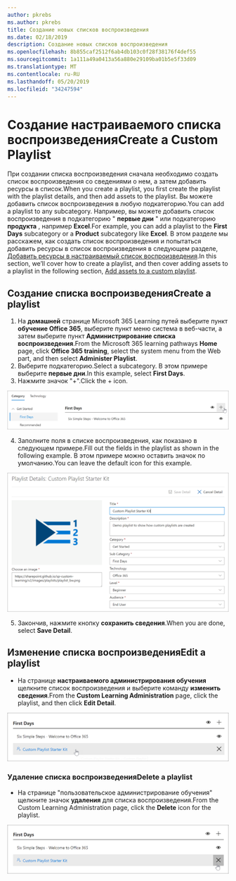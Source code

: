 ```yaml
---
author: pkrebs
ms.author: pkrebs
title: Создание новых списков воспроизведения
ms.date: 02/18/2019
description: Создание новых списков воспроизведения
ms.openlocfilehash: 8b855caf2512f6ab4db103c0f28f38176f4def55
ms.sourcegitcommit: 1a111a49a0413a56a880e29109ba01b5e5f33d09
ms.translationtype: MT
ms.contentlocale: ru-RU
ms.lasthandoff: 05/20/2019
ms.locfileid: "34247594"
---
```

# <a name="create-a-custom-playlist"></a><span data-ttu-id="eceb8-103">Создание настраиваемого списка воспроизведения</span><span class="sxs-lookup"><span data-stu-id="eceb8-103">Create a Custom Playlist</span></span>

<span data-ttu-id="eceb8-104">При создании списка воспроизведения сначала необходимо создать список воспроизведения со сведениями о нем, а затем добавить ресурсы в список.</span><span class="sxs-lookup"><span data-stu-id="eceb8-104">When you create a playlist, you first create the playlist with the playlist details, and then add assets to the playlist.</span></span> <span data-ttu-id="eceb8-105">Вы можете добавить список воспроизведения в любую подкатегорию.</span><span class="sxs-lookup"><span data-stu-id="eceb8-105">You can add a playlist to any subcategory.</span></span> <span data-ttu-id="eceb8-106">Например, вы можете добавить список воспроизведения в подкатегорию " **первые дни** " или подкатегорию **продукта** , например **Excel**.</span><span class="sxs-lookup"><span data-stu-id="eceb8-106">For example, you can add a playlist to the **First Days** subcategory or a **Product** subcategory like **Excel**.</span></span> <span data-ttu-id="eceb8-107">В этом разделе мы расскажем, как создать список воспроизведения и попытаться добавить ресурсы в список воспроизведения в следующем разделе, [Добавить ресурсы в настраиваемый список воспроизведения](custom_addassets.md).</span><span class="sxs-lookup"><span data-stu-id="eceb8-107">In this section, we’ll cover how to create a playlist, and then cover adding assets to a playlist in the following section, [Add assets to a custom playlist](custom_addassets.md).</span></span>

## <a name="create-a-playlist"></a><span data-ttu-id="eceb8-108">Создание списка воспроизведения</span><span class="sxs-lookup"><span data-stu-id="eceb8-108">Create a playlist</span></span> 

1. <span data-ttu-id="eceb8-109">На **домашней** странице Microsoft 365 Learning путей выберите пункт **обучение Office 365**, выберите пункт меню система в веб-части, а затем выберите пункт **Администрирование списка воспроизведения**.</span><span class="sxs-lookup"><span data-stu-id="eceb8-109">From the Microsoft 365 learning pathways **Home** page, click **Office 365 training**, select the system menu from the Web part, and then select **Administer Playlist**.</span></span> 
2. <span data-ttu-id="eceb8-110">Выберите подкатегорию.</span><span class="sxs-lookup"><span data-stu-id="eceb8-110">Select a subcategory.</span></span> <span data-ttu-id="eceb8-111">В этом примере выберите **первые дни**.</span><span class="sxs-lookup"><span data-stu-id="eceb8-111">In this example, select **First Days**.</span></span>  
3. <span data-ttu-id="eceb8-112">Нажмите значок "+".</span><span class="sxs-lookup"><span data-stu-id="eceb8-112">Click the + icon.</span></span>  

![кг-невплайлистбтн. png](media/cg-newplaylistbtn.png)

4.  <span data-ttu-id="eceb8-114">Заполните поля в списке воспроизведения, как показано в следующем примере.</span><span class="sxs-lookup"><span data-stu-id="eceb8-114">Fill out the fields in the playlist as shown in the following example.</span></span> <span data-ttu-id="eceb8-115">В этом примере можно оставить значок по умолчанию.</span><span class="sxs-lookup"><span data-stu-id="eceb8-115">You can leave the default icon for this example.</span></span> 

![кг-невплайлистдетаилс. png](media/cg-newplaylistdetails.png)

5.  <span data-ttu-id="eceb8-117">Закончив, нажмите кнопку **сохранить сведения**.</span><span class="sxs-lookup"><span data-stu-id="eceb8-117">When you are done, select **Save Detail**.</span></span> 

## <a name="edit-a-playlist"></a><span data-ttu-id="eceb8-118">Изменение списка воспроизведения</span><span class="sxs-lookup"><span data-stu-id="eceb8-118">Edit a playlist</span></span>

- <span data-ttu-id="eceb8-119">На странице **настраиваемого администрирования обучения** щелкните список воспроизведения и выберите команду **изменить сведения**.</span><span class="sxs-lookup"><span data-stu-id="eceb8-119">From the **Custom Learning Administration** page, click the playlist, and then click **Edit Detail**.</span></span>  

![кг-едитплайлист. png](media/cg-editplaylist.png)

### <a name="delete-a-playlist"></a><span data-ttu-id="eceb8-121">Удаление списка воспроизведения</span><span class="sxs-lookup"><span data-stu-id="eceb8-121">Delete a playlist</span></span>

- <span data-ttu-id="eceb8-122">На странице "пользовательское администрирование обучения" щелкните значок **удаления** для списка воспроизведения.</span><span class="sxs-lookup"><span data-stu-id="eceb8-122">From the Custom Learning Administration page, click the **Delete** icon for the playlist.</span></span>  

![кг-делетеплайлист. png](media/cg-deleteplaylist.png)